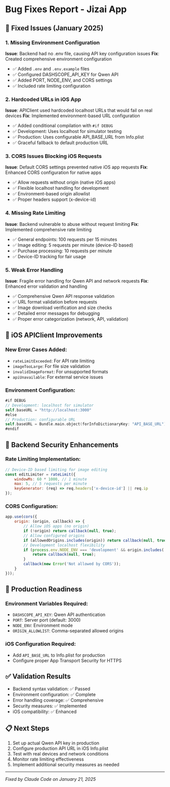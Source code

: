 # Bug Fixes Report - Jizai App

## 🔧 Fixed Issues (January 2025)

### 1. Missing Environment Configuration
**Issue**: Backend had no .env file, causing API key configuration issues
**Fix**: Created comprehensive environment configuration
- ✅ Added `.env` and `.env.example` files
- ✅ Configured DASHSCOPE_API_KEY for Qwen API
- ✅ Added PORT, NODE_ENV, and CORS settings
- ✅ Included rate limiting configuration

### 2. Hardcoded URLs in iOS App
**Issue**: APIClient used hardcoded localhost URLs that would fail on real devices
**Fix**: Implemented environment-based URL configuration
- ✅ Added conditional compilation with `#if DEBUG`
- ✅ Development: Uses localhost for simulator testing
- ✅ Production: Uses configurable API_BASE_URL from Info.plist
- ✅ Graceful fallback to default production URL

### 3. CORS Issues Blocking iOS Requests
**Issue**: Default CORS settings prevented native iOS app requests
**Fix**: Enhanced CORS configuration for native apps
- ✅ Allow requests without origin (native iOS apps)
- ✅ Flexible localhost handling for development
- ✅ Environment-based origin allowlist
- ✅ Proper headers support (x-device-id)

### 4. Missing Rate Limiting
**Issue**: Backend vulnerable to abuse without request limiting
**Fix**: Implemented comprehensive rate limiting
- ✅ General endpoints: 100 requests per 15 minutes
- ✅ Image editing: 5 requests per minute (device-ID based)
- ✅ Purchase processing: 10 requests per minute
- ✅ Device-ID tracking for fair usage

### 5. Weak Error Handling
**Issue**: Fragile error handling for Qwen API and network requests
**Fix**: Enhanced error validation and handling
- ✅ Comprehensive Qwen API response validation
- ✅ URL format validation before requests
- ✅ Image download verification and size checks
- ✅ Detailed error messages for debugging
- ✅ Proper error categorization (network, API, validation)

## 📱 iOS APIClient Improvements

### New Error Cases Added:
- `rateLimitExceeded`: For API rate limiting
- `imageTooLarge`: For file size validation
- `invalidImageFormat`: For unsupported formats
- `apiUnavailable`: For external service issues

### Environment Configuration:
```swift
#if DEBUG
// Development: localhost for simulator
self.baseURL = "http://localhost:3000"
#else
// Production: configurable URL
self.baseURL = Bundle.main.object(forInfoDictionaryKey: "API_BASE_URL") as? String ?? "https://api.jizai.app"
#endif
```

## 🔧 Backend Security Enhancements

### Rate Limiting Implementation:
```javascript
// Device-ID based limiting for image editing
const editLimiter = rateLimit({
    windowMs: 60 * 1000, // 1 minute
    max: 5, // 5 requests per minute
    keyGenerator: (req) => req.headers['x-device-id'] || req.ip
});
```

### CORS Configuration:
```javascript
app.use(cors({
    origin: (origin, callback) => {
        // Allow iOS apps (no origin)
        if (!origin) return callback(null, true);
        // Allow configured origins
        if (allowedOrigins.includes(origin)) return callback(null, true);
        // Development localhost flexibility
        if (process.env.NODE_ENV === 'development' && origin.includes('localhost')) {
            return callback(null, true);
        }
        callback(new Error('Not allowed by CORS'));
    }
}));
```

## 🚀 Production Readiness

### Environment Variables Required:
- `DASHSCOPE_API_KEY`: Qwen API authentication
- `PORT`: Server port (default: 3000)
- `NODE_ENV`: Environment mode
- `ORIGIN_ALLOWLIST`: Comma-separated allowed origins

### iOS Configuration Required:
- Add `API_BASE_URL` to Info.plist for production
- Configure proper App Transport Security for HTTPS

## ✅ Validation Results

- Backend syntax validation: ✅ Passed
- Environment configuration: ✅ Complete
- Error handling coverage: ✅ Comprehensive
- Security measures: ✅ Implemented
- iOS compatibility: ✅ Enhanced

## 📋 Next Steps

1. Set up actual Qwen API key in production
2. Configure production API URL in iOS Info.plist
3. Test with real devices and network conditions
4. Monitor rate limiting effectiveness
5. Implement additional security measures as needed

---
*Fixed by Claude Code on January 21, 2025*